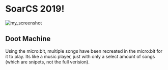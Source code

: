 # SoarCS 2019!

<!-- Note, the line below this one is what links to your screenshot, **DO NOT REMOVE** -->
![my_screenshot](./screenshot.jpg)

<!--
In this file, you should write a brief description of what your
project is, what you learned, and a simple screenshot of your work.

To add a screenshot, please replace `screenshot.png` with
your own screenshot.
-->

## Doot Machine

Using the micro:bit, multiple songs have been recreated in the micro:bit for it to play. Its like a music player, just with only a select amount of songs (which are snipets, not the full verision).
